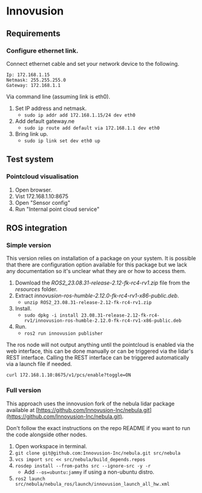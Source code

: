 # Innovusion

## Requirements

### Configure ethernet link.

Connect ethernet cable and set your network device to the following.

```
Ip: 172.168.1.15
Netmask: 255.255.255.0
Gateway: 172.168.1.1
```

Via command line (assuming link is eth0).

1. Set IP address and netmask.
    - ```sudo ip addr add 172.168.1.15/24 dev eth0```
2. Add default gateway.ne
    - ```sudo ip route add default via 172.168.1.1 dev eth0```
3. Bring link up.
    - ```sudo ip link set dev eth0 up```


## Test system

### Pointcloud visualisation

1. Open browser.
2. Vist 172.168.1.10:8675
3. Open "Sensor config"
4. Run "Internal point cloud service"


## ROS integration

### Simple version

This version relies on installation of a package on your system.
It is possible that there are configuration option available for this package but we lack any documentation so it's unclear what they are or how to access them.

1. Download the *ROS2_23.08.31-release-2.12-fk-rc4-rv1.zip* file from the *resources* folder.
2. Extract *innovusion-ros-humble-2.12.0-fk-rc4-rv1-x86-public.deb*.
    - ```unzip ROS2_23.08.31-release-2.12-fk-rc4-rv1.zip```
3. Install.
    - ```sudo dpkg -i install 23.08.31-release-2.12-fk-rc4-rv1/innovusion-ros-humble-2.12.0-fk-rc4-rv1-x86-public.deb```
4. Run.
    - ```ros2 run innovusion publisher```

The ros node will not output anything until the pointcloud is enabled via the web interface, this can be done manually or can be triggered via the lidar's REST interface. Calling the REST interface can be triggered automatically via a launch file if needed.

```curl 172.168.1.10:8675/v1/pcs/enable?toggle=ON```

### Full version

This approach uses the innovusion fork of the nebula lidar package available at [https://github.com/Innovusion-Inc/nebula.git](https://github.com/Innovusion-Inc/nebula.git).

Don't follow the exact instructions on the repo README if you want to run the code alongside other nodes.

1. Open workspace in terminal.
2. ```git clone git@github.com:Innovusion-Inc/nebula.git src/nebula```
3. ```vcs import src << src/nebula/build_depends.repos```
4. ```rosdep install --from-paths src --ignore-src -y -r```
    - Add ```--os=ubuntu:jammy``` if using a non-ubuntu distro.
5. ```ros2 launch src/nebula/nebula_ros/launch/innovusion_launch_all_hw.xml```

